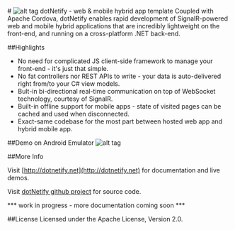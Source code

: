 #&nbsp;![alt tag](http://dotnetify.net/content/images/greendot.png) dotNetify - web & mobile hybrid app template
Coupled with Apache Cordova, dotNetify enables rapid development of SignalR-powered web and mobile hybrid applications that are incredibly lightweight on the front-end, and running on a cross-platform .NET back-end.

##Highlights

* No need for complicated JS client-side framework to manage your front-end - it's just that simple.
* No fat controllers nor REST APIs to write - your data is auto-delivered right from/to your C# view models.
* Bult-in bi-directional real-time communication on top of WebSocket technology, courtesy of SignalR.
* Built-in offline support for mobile apps - state of visited pages can be cached and used when disconnected.
* Exact-same codebase for the most part between hosted web app and hybrid mobile app.

##Demo on Android Emulator
![alt tag](http://dotnetify.net/content/images/android_demo.gif)

##More Info

Visit [http://dotnetify.net](http://dotnetify.net) for documentation and live demos.

Visit [dotNetify github project](https://github.com/dsuryd/dotNetify) for source code.

*** work in progress - more documentation coming soon ***

##License
Licensed under the Apache License, Version 2.0.

